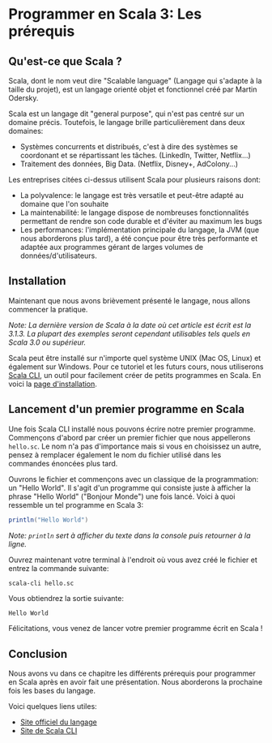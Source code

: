 # Programmer en Scala 3: Les prérequis

## Qu'est-ce que Scala ?

Scala, dont le nom veut dire "Scalable language" (Langage qui s'adapte à la taille du projet), est un langage orienté objet et fonctionnel créé par Martin Odersky.

Scala est un langage dit "general purpose", qui n'est pas centré sur un domaine précis. Toutefois, le langage brille particulièrement dans deux domaines:
- Systèmes concurrents et distribués, c'est à dire des systèmes se coordonant et se répartissant les tâches. (LinkedIn, Twitter, Netflix...)
- Traitement des données, Big Data. (Netflix, Disney+, AdColony...)

Les entreprises citées ci-dessus utilisent Scala pour plusieurs raisons dont:
- La polyvalence: le langage est très versatile et peut-être adapté au domaine que l'on souhaite
- La maintenabilité: le langage dispose de nombreuses fonctionnalités permettant de rendre son code durable et d'éviter au maximum les bugs
- Les performances: l'implémentation principale du langage, la JVM (que nous aborderons plus tard), a été conçue pour être très performante et adaptée aux programmes gérant de larges volumes de données/d'utilisateurs.

## Installation

Maintenant que nous avons brièvement présenté le langage, nous allons commencer la pratique.

*Note: La dernière version de Scala à la date où cet article est écrit est la 3.1.3. La plupart des exemples seront cependant utilisables tels quels en Scala 3.0 ou supérieur.*

Scala peut être installé sur n'importe quel système UNIX (Mac OS, Linux) et également sur Windows. Pour ce tutoriel et les futurs cours, nous utiliserons [Scala CLI](https://scala-cli.virtuslab.org), un outil pour facilement créer de petits programmes en Scala. En voici la [page d'installation](https://scala-cli.virtuslab.org/install).

## Lancement d'un premier programme en Scala

Une fois Scala CLI installé nous pouvons écrire notre premier programme. Commençons d'abord par créer un premier fichier que nous appellerons `hello.sc`. Le nom n'a pas d'importance mais si vous en choisissez un autre, pensez à remplacer également le nom du fichier utilisé dans les commandes énoncées plus tard.

Ouvrons le fichier et commençons avec un classique de la programmation: un "Hello World". Il s'agit d'un programme qui consiste juste à afficher la phrase "Hello World" ("Bonjour Monde") une fois lancé. Voici à quoi ressemble un tel programme en Scala 3:
```scala
println("Hello World")
```

*Note: `println` sert à afficher du texte dans la console puis retourner à la ligne.*

Ouvrez maintenant votre terminal à l'endroit où vous avez créé le fichier et entrez la commande suivante:

```sh
scala-cli hello.sc
```

Vous obtiendrez la sortie suivante:
```
Hello World
```

Félicitations, vous venez de lancer votre premier programme écrit en Scala !


## Conclusion

Nous avons vu dans ce chapitre les différents prérequis pour programmer en Scala après en avoir fait une présentation. Nous aborderons la prochaine fois les bases du langage.

Voici quelques liens utiles:
- [Site officiel du langage](https://scala-lang.org/)
- [Site de Scala CLI](https://scala-cli.virtuslab.org/)
